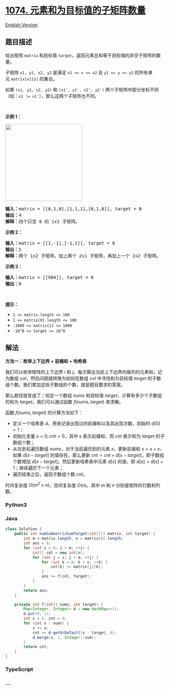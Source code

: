 # [1074. 元素和为目标值的子矩阵数量](https://leetcode.cn/problems/number-of-submatrices-that-sum-to-target)

[English Version](/solution/1000-1099/1074.Number%20of%20Submatrices%20That%20Sum%20to%20Target/README_EN.md)

## 题目描述

<!-- 这里写题目描述 -->

<p>给出矩阵 <code>matrix</code> 和目标值 <code>target</code>，返回元素总和等于目标值的非空子矩阵的数量。</p>

<p>子矩阵 <code>x1, y1, x2, y2</code> 是满足 <code>x1 <= x <= x2</code> 且 <code>y1 <= y <= y2</code> 的所有单元 <code>matrix[x][y]</code> 的集合。</p>

<p>如果 <code>(x1, y1, x2, y2)</code> 和 <code>(x1', y1', x2', y2')</code> 两个子矩阵中部分坐标不同（如：<code>x1 != x1'</code>），那么这两个子矩阵也不同。</p>

<p> </p>

<p><strong>示例 1：</strong></p>

<p><img alt="" src="https://fastly.jsdelivr.net/gh/doocs/leetcode@main/solution/1000-1099/1074.Number%20of%20Submatrices%20That%20Sum%20to%20Target/images/mate1.jpg" style="width: 242px; height: 242px;" /></p>

<pre>
<strong>输入：</strong>matrix = [[0,1,0],[1,1,1],[0,1,0]], target = 0
<strong>输出：</strong>4
<strong>解释：</strong>四个只含 0 的 1x1 子矩阵。
</pre>

<p><strong>示例 2：</strong></p>

<pre>
<strong>输入：</strong>matrix = [[1,-1],[-1,1]], target = 0
<strong>输出：</strong>5
<strong>解释：</strong>两个 1x2 子矩阵，加上两个 2x1 子矩阵，再加上一个 2x2 子矩阵。
</pre>

<p><strong>示例 3：</strong></p>

<pre>
<strong>输入：</strong>matrix = [[904]], target = 0
<strong>输出：</strong>0
</pre>

<p> </p>

<p><strong><strong>提示：</strong></strong></p>

<ul>
	<li><code>1 <= matrix.length <= 100</code></li>
	<li><code>1 <= matrix[0].length <= 100</code></li>
	<li><code>-1000 <= matrix[i] <= 1000</code></li>
	<li><code>-10^8 <= target <= 10^8</code></li>
</ul>

## 解法

<!-- 这里可写通用的实现逻辑 -->

**方法一：枚举上下边界 + 前缀和 + 哈希表**

我们可以枚举矩阵的上下边界 $i$ 和 $j$，每次算出当前上下边界内每列的元素和，记为数组 $col$，然后问题就转换为如何在数组 $col$ 中寻找和为目标值 $target$ 的子数组个数。我们累加这些子数组的个数，就是题目要求的答案。

那么题目就变成了：给定一个数组 $nums$ 和目标值 $target$，计算有多少个子数组的和为 $target$，我们可以通过函数 $f(nums, target)$ 来求解。

函数 $f(nums, target)$ 的计算方法如下：

-   定义一个哈希表 $d$，用来记录出现过的前缀和以及其出现次数，初始时 $d[0] = 1$；
-   初始化变量 $s = 0, cnt = 0$，其中 $s$ 表示前缀和，而 $cnt$ 表示和为 $target$ 的子数组个数；
-   从左到右遍历数组 $nums$，对于当前遍历到的元素 $x$，更新前缀和 $s = s + x$，如果 $d[s - target]$ 的值存在，那么更新 $cnt = cnt + d[s - target]$，即子数组个数增加 $d[s - target]$。然后更新哈希表中元素 $d[s]$ 的值，即 $d[s] = d[s] + 1$；继续遍历下一个元素；
-   遍历结束之后，返回子数组个数 $cnt$。

时间复杂度 $O(m^2 \times n)$，空间复杂度 $O(n)$。其中 $m$ 和 $n$ 分别是矩阵的行数和列数。

<!-- tabs:start -->

### **Python3**

<!-- 这里可写当前语言的特殊实现逻辑 -->



### **Java**

<!-- 这里可写当前语言的特殊实现逻辑 -->

```java
class Solution {
    public int numSubmatrixSumTarget(int[][] matrix, int target) {
        int m = matrix.length, n = matrix[0].length;
        int ans = 0;
        for (int i = 0; i < m; ++i) {
            int[] col = new int[n];
            for (int j = i; j < m; ++j) {
                for (int k = 0; k < n; ++k) {
                    col[k] += matrix[j][k];
                }
                ans += f(col, target);
            }
        }
        return ans;
    }

    private int f(int[] nums, int target) {
        Map<Integer, Integer> d = new HashMap<>();
        d.put(0, 1);
        int s = 0, cnt = 0;
        for (int x : nums) {
            s += x;
            cnt += d.getOrDefault(s - target, 0);
            d.merge(s, 1, Integer::sum);
        }
        return cnt;
    }
}
```









### **TypeScript**



### **...**

```

```


